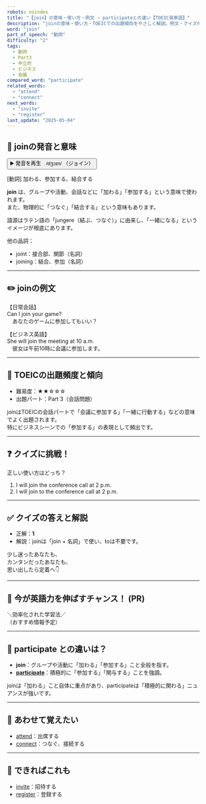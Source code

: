 ```yaml
---
robots: noindex
title: "【join】の意味・使い方・例文 ― participateとの違い【TOEIC英単語】"
description: "joinの意味・使い方・TOEICでの出題傾向をやさしく解説。例文・クイズ付きでparticipateとの違いもわかりやすく学べます。"
word: "join"
part_of_speech: "動詞"
difficulty: "2"
tags:
  - 動詞
  - Part3
  - 中立的
  - ビジネス
  - 会議
compared_word: "participate"
related_words:
  - "attend"
  - "connect"
next_words:
  - "invite"
  - "register"
last_update: "2025-05-04"
---
```


## 🔰 joinの発音と意味

<button class="play-audio" onclick="playTTS('join')">
  <span class="play-audio-main">
    ▶️ 発音を再生　/dʒɔɪn/
  </span>
  <span class="play-audio-sub">
    （ジョイン）
  </span>
</button>

[動詞] 加わる、参加する、結合する

**join** は、グループや活動、会話などに「加わる」「参加する」という意味で使われます。  
また、物理的に「つなぐ」「結合する」という意味もあります。

語源はラテン語の「jungere（結ぶ、つなぐ）」に由来し、「一緒になる」というイメージが根底にあります。

他の品詞：  
- joint：接合部、関節（名詞）
- joining：結合、参加（名詞）

---

## ✏️ joinの例文

【日常会話】  
Can I join your game?  
　あなたのゲームに参加してもいい？

【ビジネス英語】  
She will join the meeting at 10 a.m.  
　彼女は午前10時に会議に参加します。

---

## 🎯 TOEICの出題頻度と傾向

- 難易度：★★☆☆☆
- 出題パート：Part 3（会話問題）

joinはTOEICの会話パートで「会議に参加する」「一緒に行動する」などの意味でよく出題されます。  
特にビジネスシーンでの「参加する」の表現として頻出です。

---

## ❓ クイズに挑戦！

正しい使い方はどっち？

1. I will join the conference call at 2 p.m.  
2. I will join to the conference call at 2 p.m.

---

## ✅ クイズの答えと解説

- 正解：**1**
- 解説：joinは「join + 名詞」で使い、toは不要です。

少し迷ったあなたも、  
カンタンだったあなたも、  
思い出したら定着へ👇️

---

## 🚀 今が英語力を伸ばすチャンス！ (PR)

<div class="info-center">
＼効率化された学習法／<br>  
（おすすめ情報予定）
</div>

---

## 🤔  participate との違いは？

- **join**：グループや活動に「加わる」「参加する」こと全般を指す。  
- **[participate](/word/participate/)**：積極的に「参加する」「関与する」ことを強調。

joinは「加わる」こと自体に重点があり、participateは「積極的に関わる」ニュアンスが強いです。

---

## 🧩 あわせて覚えたい

- [attend](/word/attend/)：出席する
- [connect](/word/connect/)：つなぐ、接続する

---

## 📖 できればこれも

- [invite](/word/invite/)：招待する
- [register](/word/register/)：登録する

<!-- cvid: aid12_bid40 -->
